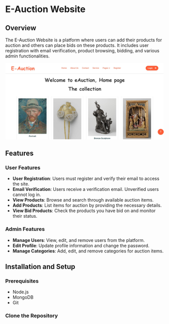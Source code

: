 # E-Auction Website

## Overview
The E-Auction Website is a platform where users can add their products for auction and others can place bids on these products. It includes user registration with email verification, product browsing, bidding, and various admin functionalities.


<p align="left"> <img src=" https://github.com/architbatham/ArchitProfile/blob/main/1%20Home%20.jpg?raw=true" alt="architbatham" /> </p>


## Features

### User Features
- **User Registration**: Users must register and verify their email to access the site.
- **Email Verification**: Users receive a verification email. Unverified users cannot log in.
- **View Products**: Browse and search through available auction items.
- **Add Products**: List items for auction by providing the necessary details.
- **View Bid Products**: Check the products you have bid on and monitor their status.

### Admin Features
- **Manage Users**: View, edit, and remove users from the platform.
- **Edit Profile**: Update profile information and change the password.
- **Manage Categories**: Add, edit, and remove categories for auction items.

## Installation and Setup

### Prerequisites
- Node.js
- MongoDB
- Git

### Clone the Repository
```bash

